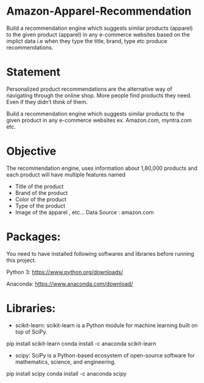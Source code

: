 # Amazon-Apparel-Recommendation
Build a recommendation engine which suggests similar products (apparel) to the given product (apparel) in any e-commerce websites based on the implict data i.e when they type the title, brand, type etc produce recommendations.

# Statement
Personalized product recommendations are the alternative way of navigating through the online shop. More people find products they need. Even if they didn’t think of them.

Build a recommendation engine which suggests similar products to the given product in any e-commerce websites ex. Amazon.com, myntra.com etc.

# Objective
The recommendation engine, uses information about 1,80,000 products and each product will have multiple features named

* Title of the product
* Brand of the product
* Color of the product
* Type of the product
* Image of the apparel , etc...
Data Source : amazon.com

# Packages: 
You need to have installed following softwares and libraries before running this project.

Python 3: https://www.python.org/downloads/

Anaconda: https://www.anaconda.com/download/

# Libraries:
- scikit-learn: scikit-learn is a Python module for machine learning built on top of SciPy.

pip install scikit-learn
conda install -c anaconda scikit-learn
- scipy: SciPy is a Python-based ecosystem of open-source software for mathematics, science, and engineering.

pip install scipy
conda install -c anaconda scipy
